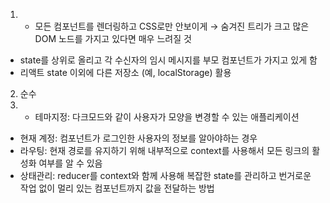 1. - 모든 컴포넌트를 렌더링하고 CSS로만 안보이게 → 숨겨진 트리가 크고 많은 DOM 노드를 가지고 있다면 매우 느려질 것

- state를 상위로 올리고 각 수신자의 임시 메시지를 부모 컴포넌트가 가지고 있게 함
- 리액트 state 이외에 다른 저장소 (예, localStorage) 활용

2. 순수
3. - 테마지정: 다크모드와 같이 사용자가 모양을 변경할 수 있는 애플리케이션

- 현재 계정: 컴포넌트가 로그인한 사용자의 정보를 알아야하는 경우
- 라우팅: 현재 경로를 유지하기 위해 내부적으로 context를 사용해서 모든 링크의 활성화 여부를 알 수 있음
- 상태관리: reducer를 context와 함께 사용해 복잡한 state를 관리하고 번거로운 작업 없이 멀리 있는 컴포넌트까지 값을 전달하는 방법
